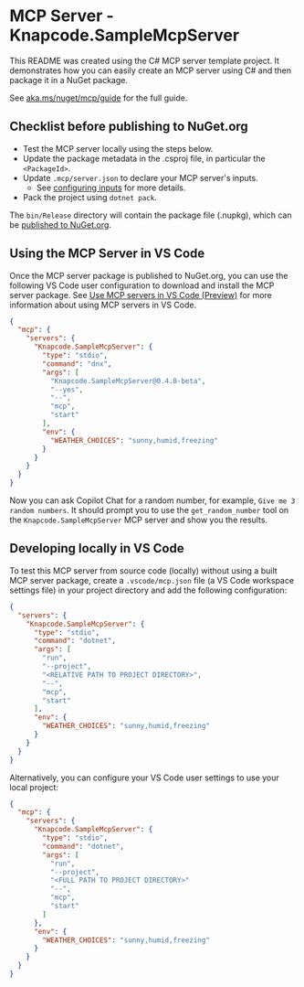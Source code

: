 # MCP Server - Knapcode.SampleMcpServer

This README was created using the C# MCP server template project. It demonstrates how you can easily create an MCP server using C# and then package it in a NuGet package.

See [aka.ms/nuget/mcp/guide](https://aka.ms/nuget/mcp/guide) for the full guide.

## Checklist before publishing to NuGet.org

- Test the MCP server locally using the steps below.
- Update the package metadata in the .csproj file, in particular the `<PackageId>`.
- Update `.mcp/server.json` to declare your MCP server's inputs.
  - See [configuring inputs](https://aka.ms/nuget/mcp/guide/configuring-inputs) for more details.
- Pack the project using `dotnet pack`.

The `bin/Release` directory will contain the package file (.nupkg), which can be [published to NuGet.org](https://learn.microsoft.com/nuget/nuget-org/publish-a-package).

## Using the MCP Server in VS Code

Once the MCP server package is published to NuGet.org, you can use the following VS Code user configuration to download and install the MCP server package. See [Use MCP servers in VS Code (Preview)](https://code.visualstudio.com/docs/copilot/chat/mcp-servers) for more information about using MCP servers in VS Code.

```json
{
  "mcp": {
    "servers": {
      "Knapcode.SampleMcpServer": {
        "type": "stdio",
        "command": "dnx",
        "args": [
          "Knapcode.SampleMcpServer@0.4.0-beta",
          "--yes",
          "--",
          "mcp",
          "start"
        ],
        "env": {
          "WEATHER_CHOICES": "sunny,humid,freezing"
        }
      }
    }
  }
}
```

Now you can ask Copilot Chat for a random number, for example, `Give me 3 random numbers`. It should prompt you to use the `get_random_number` tool on the `Knapcode.SampleMcpServer` MCP server and show you the results.

## Developing locally in VS Code

To test this MCP server from source code (locally) without using a built MCP server package, create a `.vscode/mcp.json` file (a VS Code workspace settings file) in your project directory and add the following configuration:

```json
{
  "servers": {
    "Knapcode.SampleMcpServer": {
      "type": "stdio",
      "command": "dotnet",
      "args": [
        "run",
        "--project",
        "<RELATIVE PATH TO PROJECT DIRECTORY>",
        "--",
        "mcp",
        "start"
      ],
      "env": {
        "WEATHER_CHOICES": "sunny,humid,freezing"
      }
    }
  }
}
```

Alternatively, you can configure your VS Code user settings to use your local project:

```json
{
  "mcp": {
    "servers": {
      "Knapcode.SampleMcpServer": {
        "type": "stdio",
        "command": "dotnet",
        "args": [
          "run",
          "--project",
          "<FULL PATH TO PROJECT DIRECTORY>"
          "--",
          "mcp",
          "start"
        ]
      },
      "env": {
        "WEATHER_CHOICES": "sunny,humid,freezing"
      }
    }
  }
}
```
